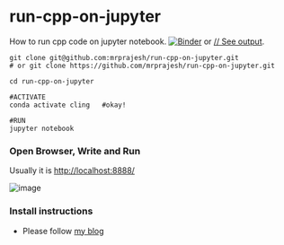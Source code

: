 # run-cpp-on-jupyter
How to run cpp code on jupyter notebook. [![Binder](https://mybinder.org/badge_logo.svg)](https://mybinder.org/v2/gh/mrprajesh/run-cpp-on-jupyter/HEAD?labpath=HelloCppJupyter.ipynb)
or [// See output](https://github.com/mrprajesh/run-cpp-on-jupyter/blob/main/HelloCppJupyter.ipynb).

```
git clone git@github.com:mrprajesh/run-cpp-on-jupyter.git 
# or git clone https://github.com/mrprajesh/run-cpp-on-jupyter.git

cd run-cpp-on-jupyter

#ACTIVATE
conda activate cling   #okay!

#RUN
jupyter notebook 

```

### Open Browser, Write and Run

Usually it is [http://localhost:8888/](http://localhost:8888/)

![image](https://user-images.githubusercontent.com/259998/209522456-883c5e3d-8b48-4067-9fe4-89030fad6884.png)


### Install instructions

- Please follow [my blog](https://mrprajesh.co.in/blog/)
